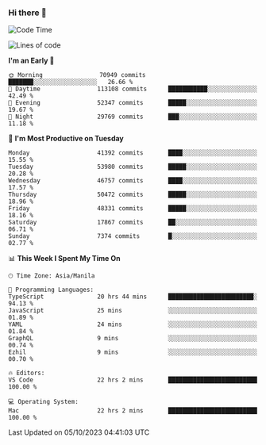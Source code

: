 ### Hi there 👋

<!--START_SECTION:waka-->
![Code Time](http://img.shields.io/badge/Code%20Time-4%2C402%20hrs%2029%20mins-blue)

![Lines of code](https://img.shields.io/badge/From%20Hello%20World%20I%27ve%20Written-104.5%20million%20lines%20of%20code-blue)

**I'm an Early 🐤** 

```text
🌞 Morning                70949 commits       ███████░░░░░░░░░░░░░░░░░░   26.66 % 
🌆 Daytime                113108 commits      ███████████░░░░░░░░░░░░░░   42.49 % 
🌃 Evening                52347 commits       █████░░░░░░░░░░░░░░░░░░░░   19.67 % 
🌙 Night                  29769 commits       ███░░░░░░░░░░░░░░░░░░░░░░   11.18 % 
```
📅 **I'm Most Productive on Tuesday** 

```text
Monday                   41392 commits       ████░░░░░░░░░░░░░░░░░░░░░   15.55 % 
Tuesday                  53980 commits       █████░░░░░░░░░░░░░░░░░░░░   20.28 % 
Wednesday                46757 commits       ████░░░░░░░░░░░░░░░░░░░░░   17.57 % 
Thursday                 50472 commits       █████░░░░░░░░░░░░░░░░░░░░   18.96 % 
Friday                   48331 commits       █████░░░░░░░░░░░░░░░░░░░░   18.16 % 
Saturday                 17867 commits       ██░░░░░░░░░░░░░░░░░░░░░░░   06.71 % 
Sunday                   7374 commits        █░░░░░░░░░░░░░░░░░░░░░░░░   02.77 % 
```


📊 **This Week I Spent My Time On** 

```text
🕑︎ Time Zone: Asia/Manila

💬 Programming Languages: 
TypeScript               20 hrs 44 mins      ████████████████████████░   94.13 % 
JavaScript               25 mins             ░░░░░░░░░░░░░░░░░░░░░░░░░   01.89 % 
YAML                     24 mins             ░░░░░░░░░░░░░░░░░░░░░░░░░   01.84 % 
GraphQL                  9 mins              ░░░░░░░░░░░░░░░░░░░░░░░░░   00.74 % 
Ezhil                    9 mins              ░░░░░░░░░░░░░░░░░░░░░░░░░   00.70 % 

🔥 Editors: 
VS Code                  22 hrs 2 mins       █████████████████████████   100.00 % 

💻 Operating System: 
Mac                      22 hrs 2 mins       █████████████████████████   100.00 % 
```


 Last Updated on 05/10/2023 04:41:03 UTC
<!--END_SECTION:waka-->


<!--
**rad182/rad182** is a ✨ _special_ ✨ repository because its `README.md` (this file) appears on your GitHub profile.

Here are some ideas to get you started:

- 🔭 I’m currently working on ...
- 🌱 I’m currently learning ...
- 👯 I’m looking to collaborate on ...
- 🤔 I’m looking for help with ...
- 💬 Ask me about ...
- 📫 How to reach me: ...
- 😄 Pronouns: ...
- ⚡ Fun fact: ...
-->

